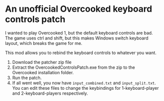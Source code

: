 # An unofficial Overcooked keyboard controls patch

I wanted to play Overcooked 1, but the default keyboard controls are bad.
The game uses ctrl and shift, but this makes Windows switch keyboard layout, which breaks the game for me.

This mod allows you to rebind the keyboard controls to whatever you want.

1. Download the patcher zip file
2. Extract the OvercookedControlsPatch.exe from the zip to the Overcooked installation folder.
3. Run the patch.
4. If all went well, you now have `input_combined.txt` and `input_split.txt`. You can edit these files to change the keybindings for 1-keyboard-player and 2-keyboard-players respectively.
